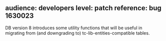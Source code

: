 audience: developers
level: patch
reference: bug 1630023
---
DB version 8 introduces some utility functions that will be useful in migrating from (and downgrading to) tc-lib-entities-compatible tables.
